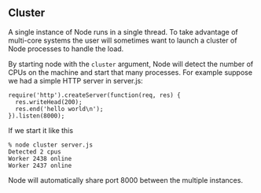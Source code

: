 ## Cluster

A single instance of Node runs in a single thread. To take advantage of
multi-core systems the user will sometimes want to launch a cluster of Node
processes to handle the load.

By starting node with the `cluster` argument, Node will detect the number of
CPUs on the machine and start that many processes. For example suppose we
had a simple HTTP server in server.js:

    require('http').createServer(function(req, res) {
      res.writeHead(200);
      res.end('hello world\n');
    }).listen(8000);

If we start it like this

    % node cluster server.js 
    Detected 2 cpus
    Worker 2438 online
    Worker 2437 online

Node will automatically share port 8000 between the multiple instances.
